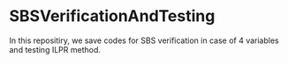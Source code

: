 # SBSVerificationAndTesting
In  this repositiry, we save codes for SBS verification in case of 4 variables and testing ILPR method.
